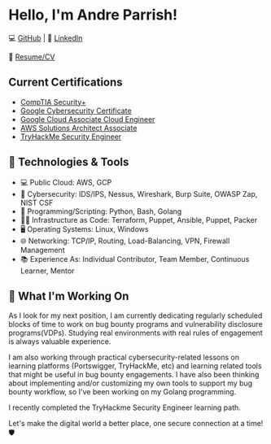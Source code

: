 <h1>Hello, I'm Andre Parrish!</h1> 

💻 [GitHub](https://github.com/andreparrish/andreparrish) | 💼 [LinkedIn](https://www.linkedin.com/in/andre-parrish/)

📜 [Resume/CV](https://github.com/andreparrish/andreparrish/blob/main/resume%20-Andre_Parrish-CyberSecurityEng.pdf)

## Current Certifications

- [CompTIA Security+](https://github.com/andreparrish/andreparrish/blob/main/CompTIA%20Security%2B%20ce%20certificate.pdf)
- [Google Cybersecurity Certificate](https://github.com/andreparrish/andreparrish/blob/main/Coursera-Google%20Cybersecurity.pdf)
- [Google Cloud Associate Cloud Engineer](https://github.com/andreparrish/andreparrish/blob/main/Andre_Parrish-GCP-AssociateCloudEngineer.pdf)
- [AWS Solutions Architect Associate](https://github.com/andreparrish/andreparrish/blob/main/AWS%20Certified%20Solutions%20Architect%20-%20Associate%20certificate.pdf)
- [TryHackMe Security Engineer](https://github.com/andreparrish/andreparrish/blob/main/Andre_Parrish-THM_SecEng.png)

## 🔧 Technologies & Tools

- 💻 Public Cloud: AWS, GCP
- 🔐 Cybersecurity: IDS/IPS, Nessus, Wireshark, Burp Suite, OWASP Zap, NIST CSF
- 🐍 Programming/Scripting: Python, Bash, Golang
- 👷‍♂️ Infrastructure as Code: Terraform, Puppet, Ansible, Puppet, Packer
- 🖥️ Operating Systems: Linux, Windows
- 🌐 Networking: TCP/IP, Routing, Load-Balancing, VPN, Firewall Management
- 📚 Experience As: Individual Contributor, Team Member, Continuous Learner, Mentor

## 🚀 What I'm Working On

As I look for my next position, I am currently dedicating regularly scheduled blocks of time to work on bug bounty programs and vulnerability disclosure programs(VDPs).  Studying real environments with real rules of engagement is always valuable experience.

I am also working through practical cybersecurity-related lessons on learning platforms (Portswigger, TryHackMe, etc) and learning related tools that might be useful in bug bounty engagements. I have also been thinking about implementing and/or customizing my own tools to support my bug bounty workflow, so I've been working on my Golang programming.

I recently completed the TryHackme Security Engineer learning path.

Let's make the digital world a better place, one secure connection at a time! 🛡️

